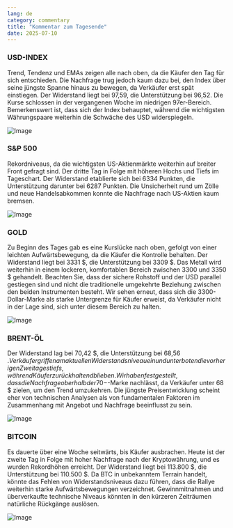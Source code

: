 ```yaml
---
lang: de
category: commentary
title: "Kommentar zum Tagesende"
date: 2025-07-10
---
```


### USD-INDEX

Trend, Tendenz und EMAs zeigen alle nach oben, da die Käufer den Tag für sich entschieden. Die Nachfrage trug jedoch kaum dazu bei, den Index über seine jüngste Spanne hinaus zu bewegen, da Verkäufer erst spät einstiegen. Der Widerstand liegt bei 97,59, die Unterstützung bei 96,52. Die Kurse schlossen in der vergangenen Woche im niedrigen 97er-Bereich. Bemerkenswert ist, dass sich der Index behauptet, während die wichtigsten Währungspaare weiterhin die Schwäche des USD widerspiegeln.

![Image](https://markleighedu.github.io/img/Jul-2025/10-Jul-2025/usdindex.jpg)

### S&P 500

Rekordniveaus, da die wichtigsten US-Aktienmärkte weiterhin auf breiter Front gefragt sind. Der dritte Tag in Folge mit höheren Hochs und Tiefs im Tageschart. Der Widerstand etablierte sich bei 6334 Punkten, die Unterstützung darunter bei 6287 Punkten. Die Unsicherheit rund um Zölle und neue Handelsabkommen konnte die Nachfrage nach US-Aktien kaum bremsen.

![Image](https://markleighedu.github.io/img/Jul-2025/10-Jul-2025/sp500.jpg)

### GOLD

Zu Beginn des Tages gab es eine Kurslücke nach oben, gefolgt von einer leichten Aufwärtsbewegung, da die Käufer die Kontrolle behalten. Der Widerstand liegt bei 3331 $, die Unterstützung bei 3309 $. Das Metall wird weiterhin in einem lockeren, komfortablen Bereich zwischen 3300 und 3350 $ gehandelt. Beachten Sie, dass der sichere Rohstoff und der USD parallel gestiegen sind und nicht die traditionelle umgekehrte Beziehung zwischen den beiden Instrumenten besteht. Wir sehen erneut, dass sich die 3300-Dollar-Marke als starke Untergrenze für Käufer erweist, da Verkäufer nicht in der Lage sind, sich unter diesem Bereich zu halten.

![Image](https://markleighedu.github.io/img/Jul-2025/10-Jul-2025/gold.jpg)

### BRENT-ÖL

Der Widerstand lag bei 70,42 $, die Unterstützung bei 68,56 $. Verkäufer griffen am aktuellen Widerstandsniveau ein und unterboten die vorherigen Zweitagestiefs, während Käufer zurückhaltend blieben. Wir haben festgestellt, dass die Nachfrage oberhalb der 70-$-Marke nachlässt, da Verkäufer unter 68 $ zielen, um den Trend umzukehren. Die jüngste Preisentwicklung scheint eher von technischen Analysen als von fundamentalen Faktoren im Zusammenhang mit Angebot und Nachfrage beeinflusst zu sein.

![Image](https://markleighedu.github.io/img/Jul-2025/10-Jul-2025/brentoil.jpg)

### BITCOIN

Es dauerte über eine Woche seitwärts, bis Käufer ausbrachen. Heute ist der zweite Tag in Folge mit hoher Nachfrage nach der Kryptowährung, und es wurden Rekordhöhen erreicht. Der Widerstand liegt bei 113.800 $, die Unterstützung bei 110.500 $. Da BTC in unbekanntem Terrain handelt, könnte das Fehlen von Widerstandsniveaus dazu führen, dass die Rallye weiterhin starke Aufwärtsbewegungen verzeichnet. Gewinnmitnahmen und überverkaufte technische Niveaus könnten in den kürzeren Zeiträumen natürliche Rückgänge auslösen.

![Image](https://markleighedu.github.io/img/Jul-2025/10-Jul-2025/bitcoin.jpg)

